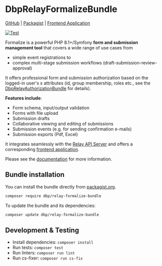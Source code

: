 # DbpRelayFormalizeBundle

[GitHub](https://github.com/digital-blueprint/relay-formalize-bundle) |
[Packagist](https://packagist.org/packages/dbp/relay-formalize-bundle) |
[Frontend Application](https://gitlab.tugraz.at/dbp/formalize/formalize)

[![Test](https://github.com/digital-blueprint/relay-formalize-bundle/actions/workflows/test.yml/badge.svg)](https://github.com/digital-blueprint/relay-formalize-bundle/actions/workflows/test.yml)

Formalize is a powerful PHP 8.1+/Symfony **form and submission management tool** that covers a wide range of use cases from 
- simple event registrations to
- complex multi-stage submission workflows (draft-submission-review-approval)

It offers professional form and submission authorization based on the logged-in user's s attributes
(id, group membership, roles etc., see the [DbpRelayAuthorizationBundle](https://github.com/digital-blueprint/relay-authorization-bundle) for details).

**Features include**:
- Form schema, input/output validation
- Forms with file upload
- Submission drafts
- Collaborative viewing and editing of submissions
- Submission events (e.g. for sending confirmation e-mails)
- Submission exports (Pdf, Excel)

It integrates seamlessly with the [Relay API Server](https://packagist.org/packages/dbp/relay-server-template) and offers a corresponding [frontend application](https://github.com/digital-blueprint/formalize-app).

Please see the [documentation](./docs/README.md) for more information.

## Bundle installation

You can install the bundle directly from [packagist.org](https://packagist.org/packages/dbp/relay-formalize-bundle).

```bash
composer require dbp/relay-formalize-bundle
```

To update the bundle and its dependencies:
```bash
composer update dbp/relay-formalize-bundle
```

## Development & Testing

* Install dependencies: `composer install`
* Run tests: `composer test`
* Run linters: `composer run lint`
* Run cs-fixer: `composer run cs-fix`

